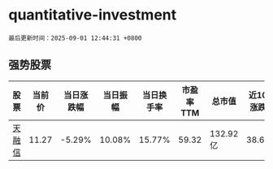 # quantitative-investment

`最后更新时间：2025-09-01 12:44:31 +0800`

## 强势股票

|股票|当前价|当日涨跌幅|当日振幅|当日换手率|市盈率TTM|总市值|近10日涨跌幅|
|----|----|----|----|----|----|----|----|
|[天融信](https://xueqiu.com/S/SZ002212)|11.27|-5.29%|10.08%|15.77%|59.32|132.92亿|38.62%|
